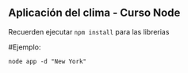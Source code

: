 ## Aplicación del clima - Curso Node

Recuerden ejecutar ````npm install```` para las librerias

#Ejemplo:
````
node app -d "New York"
````